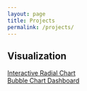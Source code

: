 ```yaml
---
layout: page
title: Projects
permalink: /projects/
---
```


## Visualization
[Interactive Radial Chart](https://nmbrgts.github.io/images/linked_radial.html)  
[Bubble Chart Dashboard](https://gap-minder-clone.herokuapp.com/gap-minder)
